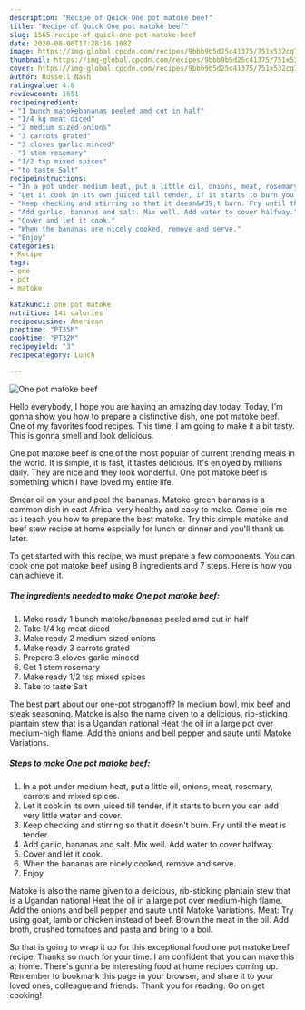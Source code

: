 ```yaml
---
description: "Recipe of Quick One pot matoke beef"
title: "Recipe of Quick One pot matoke beef"
slug: 1565-recipe-of-quick-one-pot-matoke-beef
date: 2020-08-06T17:28:16.108Z
image: https://img-global.cpcdn.com/recipes/9bbb9b5d25c41375/751x532cq70/one-pot-matoke-beef-recipe-main-photo.jpg
thumbnail: https://img-global.cpcdn.com/recipes/9bbb9b5d25c41375/751x532cq70/one-pot-matoke-beef-recipe-main-photo.jpg
cover: https://img-global.cpcdn.com/recipes/9bbb9b5d25c41375/751x532cq70/one-pot-matoke-beef-recipe-main-photo.jpg
author: Russell Nash
ratingvalue: 4.6
reviewcount: 1651
recipeingredient:
- "1 bunch matokebananas peeled amd cut in half"
- "1/4 kg meat diced"
- "2 medium sized onions"
- "3 carrots grated"
- "3 cloves garlic minced"
- "1 stem rosemary"
- "1/2 tsp mixed spices"
- "to taste Salt"
recipeinstructions:
- "In a pot under medium heat, put a little oil, onions, meat, rosemary, carrots and mixed spices."
- "Let it cook in its own juiced till tender, if it starts to burn you can add very little water and cover."
- "Keep checking and stirring so that it doesn&#39;t burn. Fry until the meat is tender."
- "Add garlic, bananas and salt. Mix well. Add water to cover halfway."
- "Cover and let it cook."
- "When the bananas are nicely cooked, remove and serve."
- "Enjoy"
categories:
- Recipe
tags:
- one
- pot
- matoke

katakunci: one pot matoke 
nutrition: 141 calories
recipecuisine: American
preptime: "PT35M"
cooktime: "PT32M"
recipeyield: "3"
recipecategory: Lunch

---
```



![One pot matoke beef](https://img-global.cpcdn.com/recipes/9bbb9b5d25c41375/751x532cq70/one-pot-matoke-beef-recipe-main-photo.jpg)

Hello everybody, I hope you are having an amazing day today. Today, I'm gonna show you how to prepare a distinctive dish, one pot matoke beef. One of my favorites food recipes. This time, I am going to make it a bit tasty. This is gonna smell and look delicious.

One pot matoke beef is one of the most popular of current trending meals in the world. It is simple, it is fast, it tastes delicious. It's enjoyed by millions daily. They are nice and they look wonderful. One pot matoke beef is something which I have loved my entire life.

Smear oil on your and peel the bananas. Matoke-green bananas is a common dish in east Africa, very healthy and easy to make. Come join me as i teach you how to prepare the best matoke. Try this simple matoke and beef stew recipe at home espcially for lunch or dinner and you&#39;ll thank us later.


To get started with this recipe, we must prepare a few components. You can cook one pot matoke beef using 8 ingredients and 7 steps. Here is how you can achieve it.

<!--inarticleads1-->

##### The ingredients needed to make One pot matoke beef:

1. Make ready 1 bunch matoke/bananas peeled amd cut in half
1. Take 1/4 kg meat diced
1. Make ready 2 medium sized onions
1. Make ready 3 carrots grated
1. Prepare 3 cloves garlic minced
1. Get 1 stem rosemary
1. Make ready 1/2 tsp mixed spices
1. Take to taste Salt


The best part about our one-pot stroganoff? In medium bowl, mix beef and steak seasoning. Matoke is also the name given to a delicious, rib-sticking plantain stew that is a Ugandan national Heat the oil in a large pot over medium-high flame. Add the onions and bell pepper and saute until Matoke Variations. 

<!--inarticleads2-->

##### Steps to make One pot matoke beef:

1. In a pot under medium heat, put a little oil, onions, meat, rosemary, carrots and mixed spices.
1. Let it cook in its own juiced till tender, if it starts to burn you can add very little water and cover.
1. Keep checking and stirring so that it doesn&#39;t burn. Fry until the meat is tender.
1. Add garlic, bananas and salt. Mix well. Add water to cover halfway.
1. Cover and let it cook.
1. When the bananas are nicely cooked, remove and serve.
1. Enjoy


Matoke is also the name given to a delicious, rib-sticking plantain stew that is a Ugandan national Heat the oil in a large pot over medium-high flame. Add the onions and bell pepper and saute until Matoke Variations. Meat: Try using goat, lamb or chicken instead of beef. Brown the meat in the oil. Add broth, crushed tomatoes and pasta and bring to a boil. 

So that is going to wrap it up for this exceptional food one pot matoke beef recipe. Thanks so much for your time. I am confident that you can make this at home. There's gonna be interesting food at home recipes coming up. Remember to bookmark this page in your browser, and share it to your loved ones, colleague and friends. Thank you for reading. Go on get cooking!

